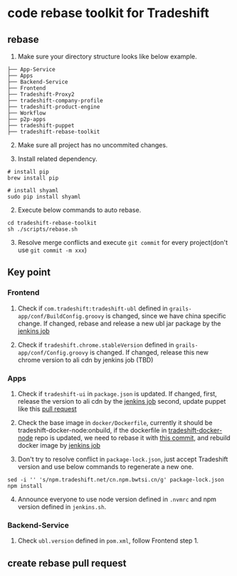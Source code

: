 # code rebase toolkit for Tradeshift

## rebase
1. Make sure your directory structure looks like below example.
```
├── App-Service
├── Apps
├── Backend-Service
├── Frontend
├── Tradeshift-Proxy2
├── tradeshift-company-profile
├── tradeshift-product-engine
├── Workflow
├── p2p-apps
├── tradeshift-puppet
├── tradeshift-rebase-toolkit
```

2. Make sure all project has no uncommited changes.

2. Install related dependency.
```
# install pip
brew install pip

# install shyaml
sudo pip install shyaml
``` 

2. Execute below commands to auto rebase.
```
cd tradeshift-rebase-toolkit
sh ./scripts/rebase.sh
```

3. Resolve merge conflicts and execute `git commit` for every project(don't use `git commit -m xxx`)

## Key point

### Frontend
1. Check if `com.tradeshift:tradeshift-ubl` defined in `grails-app/conf/BuildConfig.groovy` is changed, since we have china specific change.
If changed, rebase and release a new ubl jar package by the [jenkins job](http://jenkins.bwtsi.cn:8080/job/Backend-Ubl/)

2. Check if `tradeshift.chrome.stableVersion` defined in `grails-app/conf/Config.groovy` is changed.
If changed, release this new chrome version to ali cdn by jenkins job (TBD)

### Apps
1. Check if `tradeshift-ui` in `package.json` is updated.
If changed, first, release the version to ali cdn by the [jenkins job](http://t.jenkins.bwtsi.cn:8080/view/release/job/tradeshift-ui-release)
second, update puppet like this [pull request](https://github.com/TradeshiftCN/tradeshift-puppet/pull/680/files)

2. Check the base image in `docker/Dockerfile`, currently it should be tradeshift-docker-node:onbuild,
if the dockerfile in [tradeshift-docker-node](https://github.com/Tradeshift/tradeshift-docker-node/) repo is updated,
we need to rebase it with [this commit](https://github.com/TradeshiftCN/tradeshift-docker-node/commit/2a7cf11558e5c2d93e50c2b7b8ceaf758df99323),
and rebuild docker image by [jenkins job](http://t.jenkins.bwtsi.cn:8080/view/release/job/tradeshift-docker-node-release/)

3. Don't try to resolve conflict in `package-lock.json`, just accept Tradeshift version and use below commands to regenerate a new one.
```
sed -i '' 's/npm.tradeshift.net/cn.npm.bwtsi.cn/g' package-lock.json
npm install
```

4. Announce everyone to use node version defined in `.nvmrc` and npm version defined in `jenkins.sh`.

### Backend-Service
1. Check `ubl.version` defined in `pom.xml`, follow Frontend step 1.

## create rebase pull request

